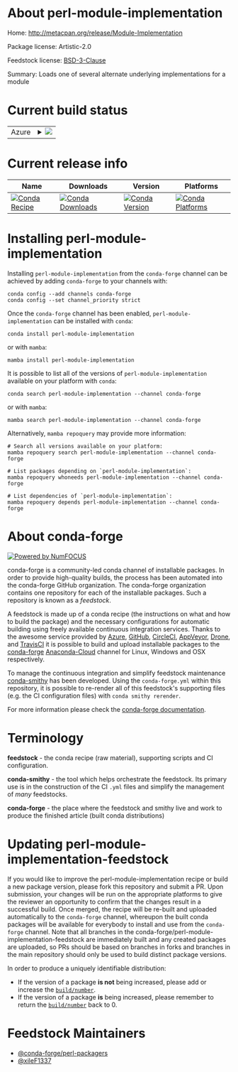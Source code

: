 About perl-module-implementation
================================

Home: http://metacpan.org/release/Module-Implementation

Package license: Artistic-2.0

Feedstock license: [BSD-3-Clause](https://github.com/conda-forge/perl-module-implementation-feedstock/blob/main/LICENSE.txt)

Summary: Loads one of several alternate underlying implementations for a module

Current build status
====================


<table>
    
  <tr>
    <td>Azure</td>
    <td>
      <details>
        <summary>
          <a href="https://dev.azure.com/conda-forge/feedstock-builds/_build/latest?definitionId=18251&branchName=main">
            <img src="https://dev.azure.com/conda-forge/feedstock-builds/_apis/build/status/perl-module-implementation-feedstock?branchName=main">
          </a>
        </summary>
        <table>
          <thead><tr><th>Variant</th><th>Status</th></tr></thead>
          <tbody><tr>
              <td>linux_64</td>
              <td>
                <a href="https://dev.azure.com/conda-forge/feedstock-builds/_build/latest?definitionId=18251&branchName=main">
                  <img src="https://dev.azure.com/conda-forge/feedstock-builds/_apis/build/status/perl-module-implementation-feedstock?branchName=main&jobName=linux&configuration=linux%20linux_64_" alt="variant">
                </a>
              </td>
            </tr><tr>
              <td>osx_64</td>
              <td>
                <a href="https://dev.azure.com/conda-forge/feedstock-builds/_build/latest?definitionId=18251&branchName=main">
                  <img src="https://dev.azure.com/conda-forge/feedstock-builds/_apis/build/status/perl-module-implementation-feedstock?branchName=main&jobName=osx&configuration=osx%20osx_64_" alt="variant">
                </a>
              </td>
            </tr>
          </tbody>
        </table>
      </details>
    </td>
  </tr>
</table>

Current release info
====================

| Name | Downloads | Version | Platforms |
| --- | --- | --- | --- |
| [![Conda Recipe](https://img.shields.io/badge/recipe-perl--module--implementation-green.svg)](https://anaconda.org/conda-forge/perl-module-implementation) | [![Conda Downloads](https://img.shields.io/conda/dn/conda-forge/perl-module-implementation.svg)](https://anaconda.org/conda-forge/perl-module-implementation) | [![Conda Version](https://img.shields.io/conda/vn/conda-forge/perl-module-implementation.svg)](https://anaconda.org/conda-forge/perl-module-implementation) | [![Conda Platforms](https://img.shields.io/conda/pn/conda-forge/perl-module-implementation.svg)](https://anaconda.org/conda-forge/perl-module-implementation) |

Installing perl-module-implementation
=====================================

Installing `perl-module-implementation` from the `conda-forge` channel can be achieved by adding `conda-forge` to your channels with:

```
conda config --add channels conda-forge
conda config --set channel_priority strict
```

Once the `conda-forge` channel has been enabled, `perl-module-implementation` can be installed with `conda`:

```
conda install perl-module-implementation
```

or with `mamba`:

```
mamba install perl-module-implementation
```

It is possible to list all of the versions of `perl-module-implementation` available on your platform with `conda`:

```
conda search perl-module-implementation --channel conda-forge
```

or with `mamba`:

```
mamba search perl-module-implementation --channel conda-forge
```

Alternatively, `mamba repoquery` may provide more information:

```
# Search all versions available on your platform:
mamba repoquery search perl-module-implementation --channel conda-forge

# List packages depending on `perl-module-implementation`:
mamba repoquery whoneeds perl-module-implementation --channel conda-forge

# List dependencies of `perl-module-implementation`:
mamba repoquery depends perl-module-implementation --channel conda-forge
```


About conda-forge
=================

[![Powered by
NumFOCUS](https://img.shields.io/badge/powered%20by-NumFOCUS-orange.svg?style=flat&colorA=E1523D&colorB=007D8A)](https://numfocus.org)

conda-forge is a community-led conda channel of installable packages.
In order to provide high-quality builds, the process has been automated into the
conda-forge GitHub organization. The conda-forge organization contains one repository
for each of the installable packages. Such a repository is known as a *feedstock*.

A feedstock is made up of a conda recipe (the instructions on what and how to build
the package) and the necessary configurations for automatic building using freely
available continuous integration services. Thanks to the awesome service provided by
[Azure](https://azure.microsoft.com/en-us/services/devops/), [GitHub](https://github.com/),
[CircleCI](https://circleci.com/), [AppVeyor](https://www.appveyor.com/),
[Drone](https://cloud.drone.io/welcome), and [TravisCI](https://travis-ci.com/)
it is possible to build and upload installable packages to the
[conda-forge](https://anaconda.org/conda-forge) [Anaconda-Cloud](https://anaconda.org/)
channel for Linux, Windows and OSX respectively.

To manage the continuous integration and simplify feedstock maintenance
[conda-smithy](https://github.com/conda-forge/conda-smithy) has been developed.
Using the ``conda-forge.yml`` within this repository, it is possible to re-render all of
this feedstock's supporting files (e.g. the CI configuration files) with ``conda smithy rerender``.

For more information please check the [conda-forge documentation](https://conda-forge.org/docs/).

Terminology
===========

**feedstock** - the conda recipe (raw material), supporting scripts and CI configuration.

**conda-smithy** - the tool which helps orchestrate the feedstock.
                   Its primary use is in the construction of the CI ``.yml`` files
                   and simplify the management of *many* feedstocks.

**conda-forge** - the place where the feedstock and smithy live and work to
                  produce the finished article (built conda distributions)


Updating perl-module-implementation-feedstock
=============================================

If you would like to improve the perl-module-implementation recipe or build a new
package version, please fork this repository and submit a PR. Upon submission,
your changes will be run on the appropriate platforms to give the reviewer an
opportunity to confirm that the changes result in a successful build. Once
merged, the recipe will be re-built and uploaded automatically to the
`conda-forge` channel, whereupon the built conda packages will be available for
everybody to install and use from the `conda-forge` channel.
Note that all branches in the conda-forge/perl-module-implementation-feedstock are
immediately built and any created packages are uploaded, so PRs should be based
on branches in forks and branches in the main repository should only be used to
build distinct package versions.

In order to produce a uniquely identifiable distribution:
 * If the version of a package **is not** being increased, please add or increase
   the [``build/number``](https://docs.conda.io/projects/conda-build/en/latest/resources/define-metadata.html#build-number-and-string).
 * If the version of a package **is** being increased, please remember to return
   the [``build/number``](https://docs.conda.io/projects/conda-build/en/latest/resources/define-metadata.html#build-number-and-string)
   back to 0.

Feedstock Maintainers
=====================

* [@conda-forge/perl-packagers](https://github.com/conda-forge/perl-packagers/)
* [@xileF1337](https://github.com/xileF1337/)

